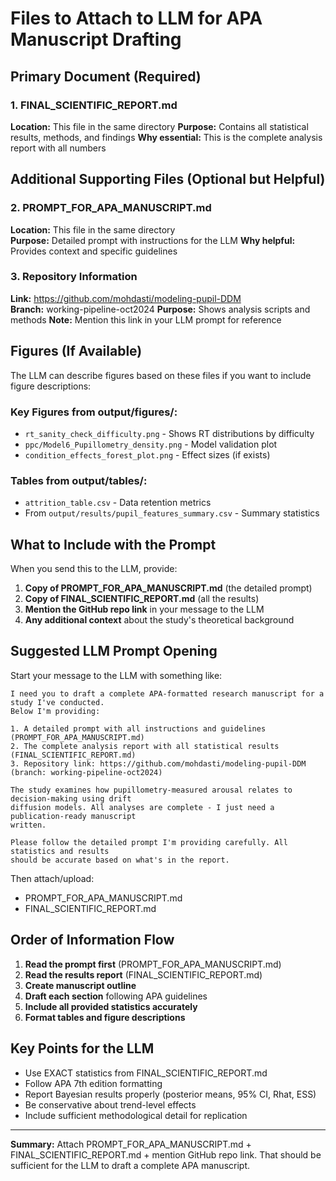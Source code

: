 # Files to Attach to LLM for APA Manuscript Drafting

## Primary Document (Required)

### 1. FINAL_SCIENTIFIC_REPORT.md
**Location:** This file in the same directory
**Purpose:** Contains all statistical results, methods, and findings
**Why essential:** This is the complete analysis report with all numbers

## Additional Supporting Files (Optional but Helpful)

### 2. PROMPT_FOR_APA_MANUSCRIPT.md
**Location:** This file in the same directory  
**Purpose:** Detailed prompt with instructions for the LLM
**Why helpful:** Provides context and specific guidelines

### 3. Repository Information
**Link:** https://github.com/mohdasti/modeling-pupil-DDM  
**Branch:** working-pipeline-oct2024
**Purpose:** Shows analysis scripts and methods
**Note:** Mention this link in your LLM prompt for reference

## Figures (If Available)

The LLM can describe figures based on these files if you want to include figure descriptions:

### Key Figures from output/figures/:
- `rt_sanity_check_difficulty.png` - Shows RT distributions by difficulty
- `ppc/Model6_Pupillometry_density.png` - Model validation plot
- `condition_effects_forest_plot.png` - Effect sizes (if exists)

### Tables from output/tables/:
- `attrition_table.csv` - Data retention metrics
- From `output/results/pupil_features_summary.csv` - Summary statistics

## What to Include with the Prompt

When you send this to the LLM, provide:

1. **Copy of PROMPT_FOR_APA_MANUSCRIPT.md** (the detailed prompt)
2. **Copy of FINAL_SCIENTIFIC_REPORT.md** (all the results)
3. **Mention the GitHub repo link** in your message to the LLM
4. **Any additional context** about the study's theoretical background

## Suggested LLM Prompt Opening

Start your message to the LLM with something like:

```
I need you to draft a complete APA-formatted research manuscript for a study I've conducted. 
Below I'm providing:

1. A detailed prompt with all instructions and guidelines (PROMPT_FOR_APA_MANUSCRIPT.md)
2. The complete analysis report with all statistical results (FINAL_SCIENTIFIC_REPORT.md)
3. Repository link: https://github.com/mohdasti/modeling-pupil-DDM (branch: working-pipeline-oct2024)

The study examines how pupillometry-measured arousal relates to decision-making using drift 
diffusion models. All analyses are complete - I just need a publication-ready manuscript 
written.

Please follow the detailed prompt I'm providing carefully. All statistics and results 
should be accurate based on what's in the report.
```

Then attach/upload:
- PROMPT_FOR_APA_MANUSCRIPT.md
- FINAL_SCIENTIFIC_REPORT.md

## Order of Information Flow

1. **Read the prompt first** (PROMPT_FOR_APA_MANUSCRIPT.md)
2. **Read the results report** (FINAL_SCIENTIFIC_REPORT.md)  
3. **Create manuscript outline**
4. **Draft each section** following APA guidelines
5. **Include all provided statistics accurately**
6. **Format tables and figure descriptions**

## Key Points for the LLM

- Use EXACT statistics from FINAL_SCIENTIFIC_REPORT.md
- Follow APA 7th edition formatting
- Report Bayesian results properly (posterior means, 95% CI, Rhat, ESS)
- Be conservative about trend-level effects
- Include sufficient methodological detail for replication

---

**Summary:** Attach PROMPT_FOR_APA_MANUSCRIPT.md + FINAL_SCIENTIFIC_REPORT.md + mention GitHub repo link. That should be sufficient for the LLM to draft a complete APA manuscript.

